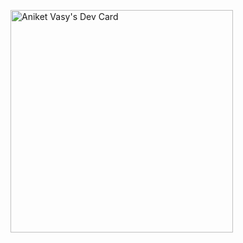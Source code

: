 <a href="https://app.daily.dev/aniketvasy"><img src="https://api.daily.dev/devcards/v2/YHG4n1ymIK8cbqK8IyCME.png?type=default&r=83i" width="356" alt="Aniket Vasy's Dev Card"/></a>
